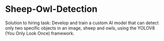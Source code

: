 # Sheep-Owl-Detection
Solution to hiring task: Develop and train a custom AI model that can detect only two specific objects in an image, sheep and owls, using the YOLOV8 (You Only Look Once) framework.
